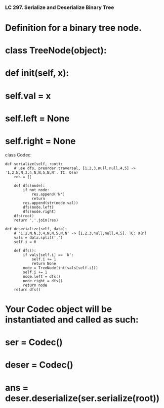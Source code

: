 ### LC 297. Serialize and Deserialize Binary Tree
# Definition for a binary tree node.
# class TreeNode(object):
#     def __init__(self, x):
#         self.val = x
#         self.left = None
#         self.right = None

class Codec:

    def serialize(self, root):
        # use dfs, preorder traversal, [1,2,3,null,null,4,5] -> '1,2,N,N,3,4,N,N,5,N,N'. TC: O(n)
        res = []

        def dfs(node):
            if not node: 
                res.append('N')
                return 
            res.append(str(node.val))
            dfs(node.left)
            dfs(node.right)
        dfs(root)
        return ','.join(res)

    def deserialize(self, data):
        # '1,2,N,N,3,4,N,N,5,N,N' -> [1,2,3,null,null,4,5]. TC: O(n)
        vals = data.split(',')
        self.i = 0

        def dfs():
            if vals[self.i] == 'N':
                self.i += 1
                return None
            node = TreeNode(int(vals[self.i]))
            self.i += 1
            node.left = dfs()
            node.right = dfs()
            return node
        return dfs()    

# Your Codec object will be instantiated and called as such:
# ser = Codec()
# deser = Codec()
# ans = deser.deserialize(ser.serialize(root))